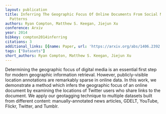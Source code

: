 ```yaml
---
layout: publication
title: Inferring The Geographic Focus Of Online Documents From Social Media Sharing
  Patterns
authors: Ryan Compton, Matthew S. Keegan, Jiejun Xu
conference: Arxiv
year: 2014
bibkey: compton2014inferring
citations: 3
additional_links: [{name: Paper, url: 'https://arxiv.org/abs/1406.2392'}]
tags: ["Datasets"]
short_authors: Ryan Compton, Matthew S. Keegan, Jiejun Xu
---
```

Determining the geographic focus of digital media is an essential first step
for modern geographic information retrieval. However, publicly-visible location
annotations are remarkably sparse in online data. In this work, we demonstrate
a method which infers the geographic focus of an online document by examining
the locations of Twitter users who share links to the document.
  We apply our geotagging technique to multiple datasets built from different
content: manually-annotated news articles, GDELT, YouTube, Flickr, Twitter, and
Tumblr.